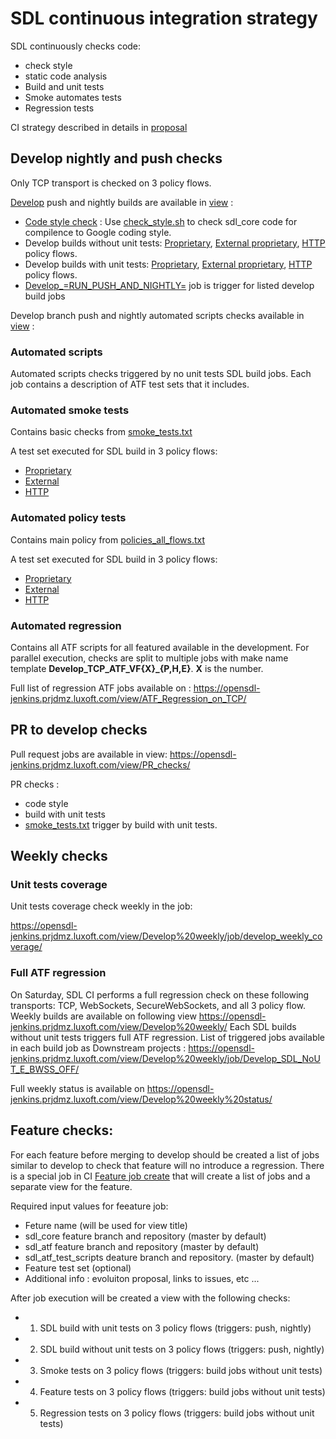 # SDL continuous integration strategy

SDL continuously checks code:
 - check style
 - static code analysis
 - Build and unit tests
 - Smoke automates tests
 - Regression tests

CI strategy described in details in [proposal](https://github.com/smartdevicelink/sdl_evolution/blob/master/proposals/0277-Continuous-Integration-And-Testing.md)

## Develop nightly and push checks

Only TCP transport is checked on 3 policy flows. 

[Develop](https://github.com/smartdevicelink/sdl_core/tree/develop) push and nightly builds are available in [view](https://opensdl-jenkins.prjdmz.luxoft.com/view/Develop%20push%20and%20nightly/) :

 - [Code style check](https://opensdl-jenkins.prjdmz.luxoft.com/view/Develop%20builds/job/Develop_SDL_Checkstyle/) : Use [check_style.sh](https://github.com/smartdevicelink/sdl_core/blob/master/tools/infrastructure/check_style.sh) to check sdl_core code for compilence to Google coding style.
 - Develop builds without unit tests: [Proprietary](https://opensdl-jenkins.prjdmz.luxoft.com/view/Develop%20builds/job/Develop_SDL_NoUT_P/), [External proprietary](https://opensdl-jenkins.prjdmz.luxoft.com/view/Develop%20builds/job/Develop_SDL_NoUT_E/), [HTTP](https://opensdl-jenkins.prjdmz.luxoft.com/view/Develop%20builds/job/Develop_SDL_NoUT_H/) policy flows. 
- Develop builds with unit tests: [Proprietary](https://opensdl-jenkins.prjdmz.luxoft.com/view/Develop%20builds/job/Develop_SDL_UT_P/), [External proprietary](https://opensdl-jenkins.prjdmz.luxoft.com/view/Develop%20builds/job/Develop_SDL_UT_E/), [HTTP](https://opensdl-jenkins.prjdmz.luxoft.com/view/Develop%20builds/job/Develop_SDL_UT_H/) policy flows. 
 - [Develop_=RUN_PUSH_AND_NIGHTLY=](
https://opensdl-jenkins.prjdmz.luxoft.com/view/Develop%20push%20and%20nightly/job/Develop_=RUN_PUSH_AND_NIGHTLY=/) job is trigger for listed develop build jobs


Develop branch push and nightly automated scripts checks available in [view](https://opensdl-jenkins.prjdmz.luxoft.com/view/Develop%20push%20and%20nightly%20status/) :

### Automated scripts 

Automated scripts checks triggered by no unit tests SDL build jobs. 
Each job contains a description of ATF test sets that it includes. 

### Automated smoke tests 

Contains basic checks from [smoke_tests.txt](https://github.com/smartdevicelink/sdl_atf_test_scripts/blob/master/test_sets/smoke_tests.txt)

A test set executed for SDL build in 3 policy flows: 
 - [Proprietary](https://opensdl-jenkins.prjdmz.luxoft.com/view/Develop%20push%20and%20nightly%20status/job/Develop_TCP_ATF_Smoke_P)
 - [External](https://opensdl-jenkins.prjdmz.luxoft.com/view/Develop%20push%20and%20nightly%20status/job/Develop_TCP_ATF_Smoke_E/)
 - [HTTP](https://opensdl-jenkins.prjdmz.luxoft.com/view/Develop%20push%20and%20nightly%20status/job/Develop_TCP_ATF_Smoke_E/)
 
### Automated policy tests 

Contains main policy from [policies_all_flows.txt](https://github.com/smartdevicelink/sdl_atf_test_scripts/blob/master/test_sets/policies_all_flows.txt)

A test set executed for SDL build in 3 policy flows: 
 - [Proprietary](https://opensdl-jenkins.prjdmz.luxoft.com/view/Develop%20push%20and%20nightly%20status/job/Develop_TCP_ATF_Policies_P)
 - [External](https://opensdl-jenkins.prjdmz.luxoft.com/view/Develop%20push%20and%20nightly%20status/job/Develop_TCP_ATF_Policies_E/)
 - [HTTP](https://opensdl-jenkins.prjdmz.luxoft.com/view/Develop%20push%20and%20nightly%20status/job/Develop_TCP_ATF_Policies_H)

### Automated regression

Contains all ATF scripts for all featured available in the development.
For parallel execution, checks are split to multiple jobs with make name template **Develop_TCP_ATF_VF{X}_{P,H,E}**. **X** is the number.

Full list of regression ATF jobs available on : https://opensdl-jenkins.prjdmz.luxoft.com/view/ATF_Regression_on_TCP/ 

## PR to develop checks

Pull request jobs are available in view: https://opensdl-jenkins.prjdmz.luxoft.com/view/PR_checks/ 

PR checks : 
 - code style
 - build with unit tests
 - [smoke_tests.txt](https://github.com/smartdevicelink/sdl_atf_test_scripts/blob/master/test_sets/smoke_tests.txt) trigger by build with unit tests.

## Weekly checks 

### Unit tests coverage 

Unit tests coverage check weekly in the job: 

https://opensdl-jenkins.prjdmz.luxoft.com/view/Develop%20weekly/job/develop_weekly_coverage/

### Full ATF regression

On Saturday, SDL CI performs a full regression check on these following transports: TCP, WebSockets, SecureWebSockets, and all 3 policy flow. 
Weekly builds are available on following view https://opensdl-jenkins.prjdmz.luxoft.com/view/Develop%20weekly/ 
Each SDL builds without unit tests triggers full ATF regression. List of triggered jobs available in each build job as Downstream projects : 
https://opensdl-jenkins.prjdmz.luxoft.com/view/Develop%20weekly/job/Develop_SDL_NoUT_E_BWSS_OFF/ 

Full weekly status is available on https://opensdl-jenkins.prjdmz.luxoft.com/view/Develop%20weekly%20status/ 

## Feature checks:

For each feature before merging to develop should be created a list of jobs similar to develop to check that feature will no introduce a regression. 
There is a special job in CI [Feature job create]() that will create a list of jobs and a separate view for the feature.

Required input values for feeature job: 
 - Feture name (will be used for view title)
 - sdl_core feature branch and repository (master by default) 
 - sdl_atf feature branch and repository (master by default)
 - sdl_atf_test_scripts deature branch and repository. (master by default)
 - Feature test set (optional)
 - Additional info : evoluiton proposal, links to issues, etc ...
 
 After job execution will be created a view with the following checks:
  - 1. SDL build with unit tests on 3 policy flows (triggers: push, nightly)
  - 2. SDL build without unit tests on 3 policy flows (triggers: push, nightly)
  - 3. Smoke tests on 3 policy flows (triggers: build jobs without unit tests)
  - 4. Feature tests on 3 policy flows (triggers: build jobs without unit tests)
  - 5. Regression tests on 3 policy flows (triggers: build jobs without unit tests)

